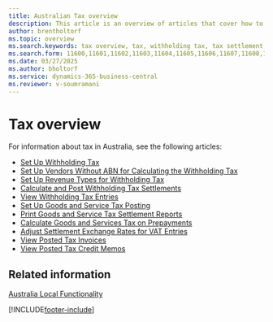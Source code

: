 ```yaml
---
title: Australian Tax overview
description: This article is an overview of articles that cover how to set up and use the tax functionality in Australia.
author: brentholtorf
ms.topic: overview
ms.search.keywords: tax overview, tax, withholding tax, tax settlement, GST, revenue types, exchange rates, tax invoices, tax credit memos, VAT entries, Australian version
ms.search.form: 11600,11601,11602,11603,11604,11605,11606,11607,11608,11609,11610,11611,11612,11613,11614,28040,28041,28042,28043,28044,28071,28072,28073,28074,28075,28076,28077,28078,28079,28080,28081,28082
ms.date: 03/27/2025
ms.author: bholtorf
ms.service: dynamics-365-business-central
ms.reviewer: v-soumramani
---
```


# Tax overview

For information about tax in Australia, see the following articles:  

- [Set Up Withholding Tax](how-to-set-up-withholding-tax.md)  
- [Set Up Vendors Without ABN for Calculating the Withholding Tax](how-to-set-up-vendors-without-abn-for-calculating-the-withholding-tax.md)  
- [Set Up Revenue Types for Withholding Tax](how-to-set-up-revenue-types-for-withholding-tax.md)    
- [Calculate and Post Withholding Tax Settlements](how-to-calculate-and-post-withholding-tax-settlements.md)  
- [View Withholding Tax Entries](how-to-view-withholding-tax-entries.md)  
- [Set Up Goods and Service Tax Posting](how-to-set-up-goods-and-service-tax-posting.md)  
- [Print Goods and Service Tax Settlement Reports](how-to-print-goods-and-service-tax-settlement-reports.md)  
- [Calculate Goods and Services Tax on Prepayments](how-to-calculate-goods-and-services-tax-on-prepayments.md)  
- [Adjust Settlement Exchange Rates for VAT Entries](how-to-adjust-settlement-exchange-rates-for-vat-entries.md)  
- [View Posted Tax Invoices](how-to-view-posted-tax-invoices.md)  
- [View Posted Tax Credit Memos](how-to-view-posted-tax-credit-memos.md)

## Related information

[Australia Local Functionality](australia-local-functionality.md)  

[!INCLUDE[footer-include](../../includes/footer-banner.md)]
